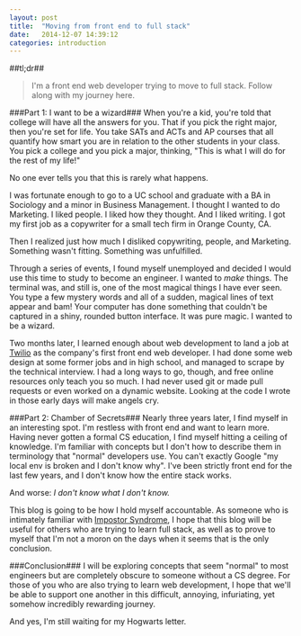 ```yaml
---
layout: post
title:  "Moving from front end to full stack"
date:   2014-12-07 14:39:12
categories: introduction
---
```


##tl;dr##
>I'm a front end web developer trying to move to full stack. Follow along with my journey here. 

###Part 1: I want to be a wizard###
When you're a kid, you're told that college will have all the answers for you. That if you pick the right major, then you're set for life. You take SATs and ACTs and AP courses that all quantify how smart you are in relation to the other students in your class. You pick a college and you pick a major, thinking, "This is what I will do for the rest of my life!"

No one ever tells you that this is rarely what happens. 

I was fortunate enough to go to a UC school and graduate with a BA in Sociology and a minor in Business Management. I thought I wanted to do Marketing. I liked people. I liked how they thought. And I liked writing. I got my first job as a copywriter for a small tech firm in Orange County, CA. 

Then I realized just how much I disliked copywriting, people, and Marketing. Something wasn't fitting. Something was unfulfilled. 

Through a series of events, I found myself unemployed and decided I would use this time to study to become an engineer. I wanted to *make* things. The terminal was, and still is, one of the most magical things I have ever seen. You type a few mystery words and all of a sudden, magical lines of text appear and bam! Your computer has done something that couldn't be captured in a shiny, rounded button interface. It was pure magic. I wanted to be a wizard. 

Two months later, I learned enough about web development to land a job at [Twilio](https://twilio.com) as the company's first front end web developer. I had done some web design at some former jobs and in high school, and managed to scrape by the technical interview. I had a long ways to go, though, and free online resources only teach you so much. I had never used git or made pull requests or even worked on a dynamic website. Looking at the code I wrote in those early days will make angels cry. 

###Part 2: Chamber of Secrets###
Nearly three years later, I find myself in an interesting spot. I'm restless with front end and want to learn more. Having never gotten a formal CS education, I find myself hitting a ceiling of knowledge. I'm familiar with concepts but I don't how to describe them in terminology that "normal" developers use. You can't exactly Google "my local env is broken and I don't know why". I've been strictly front end for the last few years, and I don't know how the entire stack works. 

And worse: *I don't know what I don't know.* 

This blog is going to be how I hold myself accountable. As someone who is intimately familiar with [Impostor Syndrome](http://geekfeminism.wikia.com/wiki/Impostor_syndrome), I hope that this blog will be useful for others who are trying to learn full stack, as well as to prove to myself that I'm not a moron on the days when it seems that is the only conclusion. 

###Conclusion###
I will be exploring concepts that seem "normal" to most engineers but are completely obscure to someone without a CS degree. For those of you who are also trying to learn web development, I hope that we'll be able to support one another in this difficult, annoying, infuriating, yet somehow incredibly rewarding journey. 

And yes, I'm still waiting for my Hogwarts letter. 
